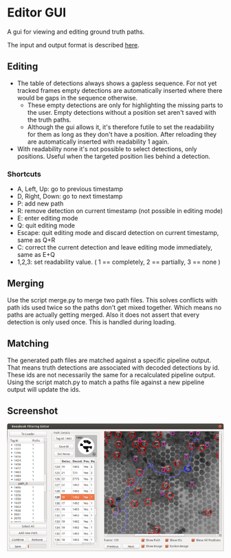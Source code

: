 # Editor GUI

A gui for viewing and editing ground truth paths.

The input and output format is described [here](../path-file-format.md).

## Editing

* The table of detections always shows a gapless sequence.
  For not yet tracked frames empty detections are automatically inserted where there would be gaps in the sequence otherwise.
	* These empty detections are only for highlighting the missing parts to the user.
	  Empty detections without a position set aren't saved with the truth paths.
	* Although the gui allows it, it's therefore futile to set the readability for them as long as they don't have a position.
	  After reloading they are automatically inserted with readability 1 again.
* With readability none it's not possible to select detections, only positions.
  Useful when the targeted position lies behind a detection.

### Shortcuts

* A, Left, Up: go to previous timestamp
* D, Right, Down: go to next timestamp
* P: add new path
* R: remove detection on current timestamp (not possible in editing mode)
* E: enter editing mode
* Q: quit editing mode
* Escape: quit editing mode and discard detection on current timestamp, same as Q+R
* C: correct the current detection and leave editing mode immediately, same as E+Q
* 1,2,3: set readability value. ( 1 == completely, 2 == partially, 3 == none )

## Merging

Use the script merge.py to merge two path files.
This solves conflicts with path ids used twice so the paths don't get mixed together.
Which means no paths are actually getting merged.
Also it does not assert that every detection is only used once. This is handled during loading.

## Matching

The generated path files are matched against a specific pipeline output.
That means truth detections are associated with decoded detections by id.
These ids are not necessarily the same for a recalculated pipeline output.
Using the script match.py to match a paths file against a new pipeline output will update the ids.

## Screenshot

![screenshot](./screenshot.png)

